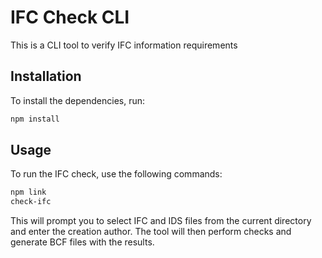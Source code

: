 # IFC Check CLI

This is a CLI tool to verify IFC information requirements

## Installation

To install the dependencies, run:

```sh
npm install
```

## Usage

To run the IFC check, use the following commands:

```sh
npm link
check-ifc
```

This will prompt you to select IFC and IDS files from the current directory and enter the creation author. The tool will then perform checks and generate BCF files with the results.
